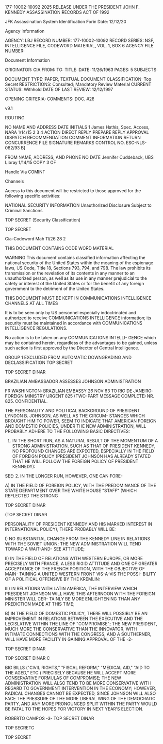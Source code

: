 177-10002-10092 2025 RELEASE UNDER THE PRESIDENT JOHN F. KENNEDY ASSASSINATION RECORDS ACT OF 1992

JFK Assassination System
Identification Forin Date: 12/12/20

Agency Information

AGENCY: LBJ
RECORD NUMBER: 177-10002-10092
RECORD SERIES: NSF, INTELLIGENCE FILE, CODEWORD MATERIAL, VOL. 1, BOX 6
AGENCY FILE NUMBER:

Document Information

ORIGINATOR: CIA
FROM:
TO:
TITLE:
DATE: 11/26/1963
PAGES: 5
SUBJECTS:

DOCUMENT TYPE: PAPER, TEXTUAL DOCUMENT
CLASSIFICATION: Top Secret
RESTRICTIONS: Consulted; Mandatory Review Material
CURRENT STATUS: Withhold
DATE OF LAST REVIEW: 12/12/1997

OPENING CRITERIA:
COMMENTS: DOC. #28

v9.1

ROUTING

NO NAME AND ADDRESS DATE INITIALS
1 James Hathis, Spec. Access, NARA 1/14/15
2
3
4
ACTION DIRECT REPLY PREPARE REPLY
APPROVAL DISPATCH RECOMMENDATION
COMMENT INFORMATION RETURN
CONCURRENCE FILE SIGNATURE
REMARKS
CONTROL NO. ESC-NLS-082/93 B]

FROM NAME, ADDRESS, AND PHONE NO DATE
Jennifer Cuddeback, UBS Libray 1/14/15
COPY 3 OF

Handle Via
COMINT

Channels

Access to this document will be restricted to
those approved for the following specific activities:

NATIONAL SECURITY INFORMATION
Unauthorized Disclosure Subject to Criminal Sanctions

TOP SECRET
(Security Classification)

TOP SECRET

Cia-Codeword
Mah
11/26.28
2

THIS DOCUMENT CONTAINS CODE WORD MATERIAL

WARNING
This document contains classified information affecting the national
security of the United States within the meaning of the espionage
laws, US Code, Title 18, Sections 793, 794, and 798. The law prohibits
its transmission or the revelation of its contents in any manner to
an unauthorized person, as well as its use in any manner prejudicial
to the safety or interest of the United States or for the benefit of any
foreign government to the detriment of the United States.

THIS DOCUMENT MUST BE KEPT IN COMMUNICATIONS
INTELLIGENCE CHANNELS AT ALL TIMES

It is to be seen only by US personnel especially indoctrinated
and authorized to receive COMMUNICATIONS INTELLIGENCE
information; its security must be maintained in accordance with
COMMUNICATIONS INTELLIGENCE REGULATIONS.

No action is to be taken on any COMMUNICATIONS INTELLI-
GENCE which may be contained herein, regardless of the advantages
to be gained, unless such action is first approved by the Director
of Central Intelligence.

GROUP 1
EXCLUDED FROM AUTOMATIC DOWNGRADING
AND DECLASSIFICATION
TOP SECRET

TOP SECRET DINAR

BRAZILIAN AMBASSADOR ASSESSES JOHNSON ADMINISTRATION

FR WASHINGTON: BRAZILIAN EMBASSY 26 NOV 63
TO RIO DE JANEIRO: FOREIGN MINISTRY URGENT 825
(TWO-PART MESSAGE COMPLETE)
NR. 825.
CONFIDENTIAL.

THE PERSONALITY AND POLITICAL BACKGROUND OF
PRESIDENT LYNDON B. JOHNSON, AS WELL AS THE CIRCUM-
STANCES WHICH BROUGHT HIM TO POWER, SEEM TO INDICATE
THAT AMERICAN FOREIGN AND DOMESTIC POLICIES, UNDER
THE NEW ADMINISTRATION, WILL PROBABLY ADHERE TO THE
FOLLOWING BASIC DIRECTIVES:

1. IN THE SHORT RUN, AS A NATURAL RESULT OF
THE MOMENTUM OF A STRONG ADMINISTRATION, SUCH AS
THAT OF PRESIDENT KENNEDY, NO PROFOUND CHANGES ARE
EXPECTED, ESPECIALLY IN THE FIELD OF FOREIGN POLICY
(PRESIDENT JOHNSON HAS ALREADY STATED THAT HE WILL
FOLLOW THE FOREIGN POLICY OF PRESIDENT KENNEDY):

SEE:
2. IN THE LONGER RUN, HOWEVER, ONE CAN FORE-

A) IN THE FIELD OF FOREIGN POLICY, WITH
THE PREDOMINANCE OF THE STATE DEPARTMENT OVER THE
WHITE HOUSE "STAFF" (WHICH REFLECTED THE STRONG

TOP SECRET DINAR

(TOP SECRET DINAR

PERSONALITY OF PRESIDENT KENNEDY AND HIS MARKED
INTEREST IN INTERNATIONAL POLICY), THERE PROBABLY
WILL BE:

I) NO SUBSTANTIAL CHANGE FROM THE
KENNEDY LINE IN RELATIONS WITH THE SOVIET UNION;
THE NEW ADMINISTRATION WILL TEND TOWARD A WAIT-AND-
SEE ATTITUDE;

II) IN THE FIELD OF RELATIONS WITH
WESTERN EUROPE, OR MORE PRECISELY WITH FRANCE, A
LESS RIGID ATTITUDE AND ONE OF GREATER ACCEPTANCE
OF THE FRENCH POSITION, WITH THE OBJECTIVE OF MAIN-
TAINING A UNITED WESTERN FRONT VIS-A-VIS THE POSSI-
BILITY OF A POLITICAL OFFENSIVE BY THE KREMLIN:

III) IN RELATIONS WITH LATIN AMERICA,
THE INTERVIEW WHICH PRESIDENT JOHNSON WILL HAVE
THIS AFTERNOON WITH THE FOREIGN MINISTER WILL CER-
TAINLY BE MORE ENLIGHTENING THAN ANY PREDICTION
MADE AT THIS TIME;

B) IN THE FIELD OF DOMESTIC POLICY, THERE
WILL POSSIBLY BE AN IMPROVEMENT IN RELATIONS BETWEEN
THE EXECUTIVE AND THE LEGISLATIVE WITHIN THE LINE
OF "COMPROMISE"; THE NEW PRESIDENT, MUCH MORE THE
CONSERVATIVE THAN THE INNOVATOR, WITH INTIMATE
CONNECTIONS WITH THE CONGRESS, AND A SOUTHERNER,
WILL HAVE MORE FACILITY IN GAINING APPROVAL OF THE
-2-

TOP SECRET DINAR

TOP SECRET DINAR
C

BIG BILLS ("CIVIL RIGHTS," "FISCAL REFORM," "MEDICAL
AID," "AID TO THE AGED," ETC.) PRECISELY BECAUSE HE
WILL ACCEPT MORE CONSERVATIVE FORMULAS OF COMPROMISE;
THE NEW ADMINISTRATION WILL ALSO TEND TO BE MORE
CONSERVATIVE WITH REGARD TO GOVERNMENT INTERVENTION
IN THE ECONOMY; HOWEVER, RADICAL CHANGES CANNOT BE
EXPECTED, SINCE JOHNSON WILL ALSO FACE THE PRESSURE
OF THE MORE LIBERAL WING OF THE DEMOCRATIC PARTY,
AND ANY MORE PRONOUNCED SPLIT WITHIN THE PARTY WOULD
BE FATAL TO THE HOPES FOR VICTORY IN NEXT YEAR'S
ELECTION.

ROBERTO CAMPOS
-3-
TOP SECRET DINAR

TOP SECRETC

TOP SECRET
